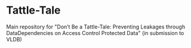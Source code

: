# Tattle-Tale
Main repository for "Don’t Be a Tattle-Tale: Preventing Leakages through DataDependencies on Access Control Protected Data" (in submission to VLDB)
